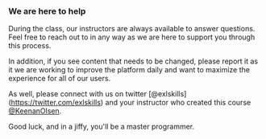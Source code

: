 ### We are here to help

During the class, our instructors are always available to answer questions. Feel free to reach out to in any way as we are here to support you through this process.


In addition, if you see content that needs to be changed, please report it as it we are working to improve the platform daily and want to maximize the experience for all of our users.

As well, please connect with us on twitter [@exlskills] (https://twitter.com/exlskills) and your instructor who created this course [@KeenanOlsen](https://twitter.com/KeenanOlsen).

Good luck, and in a jiffy, you'll be a master programmer.
